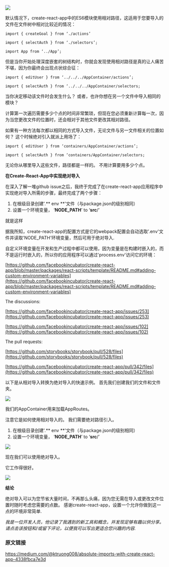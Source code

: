 ![](https://p0.ssl.qhimg.com/t01837865899c4318c4.png)

默认情况下，create-react-app中的ES6模块使用相对路径，这适用于您要导入的文件在文件树中相对比较近的情况：

```
import { createGoal } from ‘./actions’
```

```
import { selectAuth } from ‘./selectors’;
```

```
import App from ‘../App’;
```

但是当你开始处理深度嵌套的树结构时，你就会发现使用相对路径是真的让人痛苦不堪，因为你最终会出现点状综合征：

```
import { editUser } from ‘../../../AppContainer/actions’;
```

```
import { selectAuth } from ‘../../../AppContainer/selectors;
```

当你决定移动该文件时会发生什么？ 或者，也许你想在另一个文件中导入相同的模块？

计算第一次遍历需要多少个点的时间非常繁琐，但现在您必须重新计算每一次，因为当您更改文件的位置时，还会相对于其他文件更改其相对路径。

如果有一种方法每次都以相同的方式导入文件，无论文件与另一文件相关的位置如何？ 这个时候绝对引入就派上用场了：

```
import { editUser } from ‘containers/AppContainer/actions’;
```

```
import { selectAuth } from ‘containers/AppContainer/selectors;
```

无论你从哪里导入这些文件，路径都是一样的。 不用计算要用多少个点。

**在Create-React-App中实现绝对导入**

在深入了解一堆github issue之后，我终于完成了在create-react-app应用程序中实现绝对导入所需的步骤，最终完成了两个步骤：

1.  在根级目录创建'.** env **'文件（与package.json的级别相同）
2.  设置一个环境变量， ‘**NODE_PATH**’ to ‘**src**/’

就是这样

据我所知，create-react-app的配置方式是它的webpack配置会自动选取'.env'文件并读取'NODE_PATH'环境变量，然后可用于绝对导入.

自定义环境变量在开发和生产过程中都可以使用，因为变量是在构建时嵌入的，而不是运行时嵌入的，所以你的应用程序可以通过'process.env'访问它的环境：

[https://github.com/facebookincubator/create-react-app/blob/master/packages/react-scripts/template/README.md#adding-custom-environment-variables](https://github.com/facebookincubator/create-react-app/blob/master/packages/react-scripts/template/README.md#adding-custom-environment-variables)

The discussions:

[https://github.com/facebookincubator/create-react-app/issues/253](https://github.com/facebookincubator/create-react-app/issues/253)

[https://github.com/facebookincubator/create-react-app/issues/102](https://github.com/facebookincubator/create-react-app/issues/102)

The pull requests:

[https://github.com/storybooks/storybook/pull/528/files](https://github.com/storybooks/storybook/pull/528/files)

[https://github.com/facebookincubator/create-react-app/pull/342/files](https://github.com/facebookincubator/create-react-app/pull/342/files)

以下是从相对导入转换为绝对导入的快速示例。 首先我们创建我们的文件和文件夹。

![](https://p0.ssl.qhimg.com/t01d63ed268bfaa299c.png)

我们的AppContainer用来加载AppRoutes。

注意它是如何使用相对导入的。 我们需要绝对路径引入。

1.  在根级目录创建'.** env **'文件（与package.json的级别相同）
2.  设置一个环境变量， ‘**NODE_PATH**’ to ‘**src**/’

![](https://p0.ssl.qhimg.com/t01ea4f581bd313267d.png)

现在我们可以使用绝对导入。

它工作得很好。

![](https://p0.ssl.qhimg.com/t01ebd1e70323eabfaa.png)

**结论**

绝对导入可以为您节省大量时间，不再那么头痛，因为您无需在导入或更改文件位置时随时考虑您需要的点数。 感谢create-react-app，设置一个允许你做到这一点的环境非常简单.

_我是一位开发人员，他记录了我遇到的新工具和概念，并发现足够有趣以供分享。 请点击该按钮和/或留下评论，以便我可以写出更适合您兴趣的内容._

### 原文链接

https://medium.com/@ktruong008/absolute-imports-with-create-react-app-4338fbca7e3d
